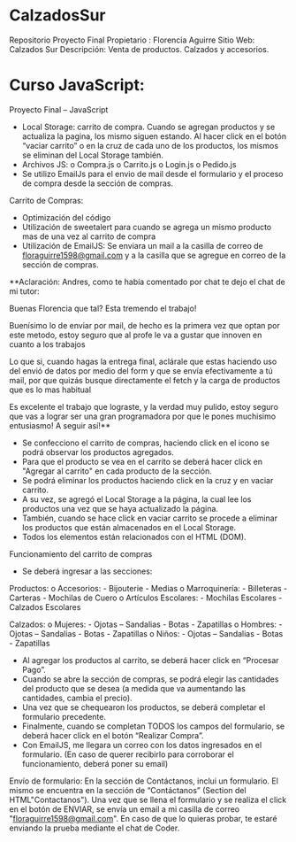 # CalzadosSur
Repositorio Proyecto Final
Propietario : Florencia Aguirre
Sitio Web: Calzados Sur
Descripción: Venta de productos. Calzados y accesorios.

# Curso JavaScript:

Proyecto Final – JavaScript

-	Local Storage: carrito de compra. Cuando se agregan productos y se actualiza la pagina, los mismo siguen estando. Al hacer click en el botón “vaciar carrito” o en la cruz de cada uno de los productos, los mismos se eliminan del Local Storage también.
-	Archivos JS: 
o	Compra.js
o	Carrito.js
o	Login.js
o	Pedido.js
-	Se utilizo EmailJs para el envio de mail desde el formulario y el proceso de compra desde la sección de compras.

Carrito de Compras:

-	Optimización del código
-	Utilización de sweetalert para cuando se agrega un mismo producto mas de una vez al carrito de compra
-	Utilización de EmailJS: Se enviara un mail a la casilla de correo de floraguirre1598@gmail.com y a la casilla que se agregue en correo de la sección de compras.

**Aclaración: Andres, como te había comentado por chat te dejo el chat de mi tutor:

Buenas Florencia que tal? Esta tremendo el trabajo!

Buenísimo lo de enviar por mail, de hecho es la primera vez que optan por este metodo, estoy seguro que al profe le va a gustar que innoven en cuanto a los trabajos

Lo que si, cuando hagas la entrega final, aclárale que estas haciendo uso del envió de datos por medio del form y que se envía efectivamente a tú mail, por que quizás busque directamente el fetch y la carga de productos que es lo mas habitual

Es excelente el trabajo que lograste, y la verdad muy pulido, estoy seguro que vas a lograr ser una gran programadora por que le pones muchisimo entusiasmo! A seguir así!**


-	Se confecciono el carrito de compras, haciendo click en el icono se podrá observar los productos agregados.
-	Para que el producto se vea en el carrito se deberá hacer click en "Agregar al carrito" en cada producto de la sección.
-	Se podrá eliminar los productos haciendo click en la cruz y en vaciar carrito.
-	A su vez, se agregó el Local Storage a la página, la cual lee los productos una vez que se haya actualizado la página.
-	También, cuando se hace click en vaciar carrito se procede a eliminar los productos que están almacenados en el Local Storage.
-	Todos los elementos están relacionados con el HTML (DOM).

Funcionamiento del carrito de compras
-	Se deberá ingresar a las secciones:

Productos:
o	Accesorios: 
            -  Bijouterie
	        -  Medias
o	Marroquinería:
	        -  Billeteras
	        - Carteras
	        - Mochilas de Cuero
o	Artículos Escolares:
	        - Mochilas Escolares
	        - Calzados Escolares

Calzados:
o	Mujeres:
	        - Ojotas – Sandalias
	        - Botas
	        - Zapatillas
o	Hombres:
	        - Ojotas – Sandalias
	        - Botas
	        - Zapatillas
o	Niños:
	        - Ojotas – Sandalias
	        - Botas
	        - Zapatillas

-	Al agregar los productos al carrito, se deberá hacer click en “Procesar Pago”.
-	Cuando se abre la sección de compras, se podrá elegir las cantidades del producto que se desea (a medida que va aumentando las cantidades, cambia el precio).
-	Una vez que se chequearon los productos, se deberá completar el formulario precedente. 
-	Finalmente, cuando se completan TODOS los campos del formulario, se deberá hacer click en el botón “Realizar Compra”. 
-	Con EmailJS, me llegara un correo con los datos ingresados en el formulario. (En caso de querer recibirlo para corroborar el funcionamiento, deberá poner su email)


Envío de formulario:
En la sección de Contáctanos, inclui un formulario. 
El mismo se encuentra en la sección de “Contáctanos” (Section del HTML"Contactanos"). Una vez que se llena el formulario y se realiza el click en el botón de ENVIAR, se envía un email a mi casilla de correo "floraguirre1598@gmail.com". En caso de que lo quieras probar, te estaré enviando la prueba mediante el chat de Coder.
